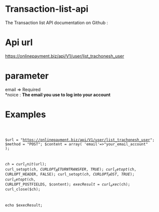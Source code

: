 # Transaction-list-api
The Transaction list API documentation on Github :
# Api url
https://onlinepayment.biz/api/V1/user/list_trachonesh_user
# parameter
email => Required
<br>
*noice : <b>The email you use to log into your account</b>
# Examples
<code>

$url = "https://onlinepayment.biz/api/V1/user/list_trachonesh_user";
$method = "POST";
$content = array(
  'email'=>"your_email_account"
);

$ch = curl_init($url);
curl_setopt($ch, CURLOPT_RETURNTRANSFER, TRUE);
curl_setopt($ch, CURLOPT_HEADER, FALSE);
curl_setopt($ch, CURLOPT_POST, TRUE);
curl_setopt($ch, CURLOPT_POSTFIELDS, $content);
$execResult = curl_exec($ch);
curl_close($ch);

echo $execResult;

</code>
